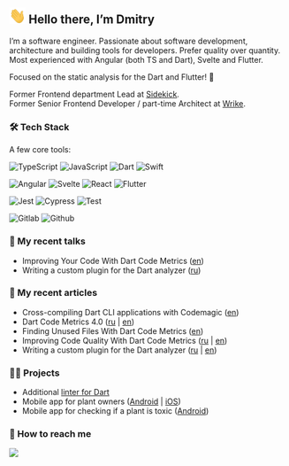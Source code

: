 ##  <img src="https://raw.githubusercontent.com/ABSphreak/ABSphreak/master/gifs/Hi.gif" width="30">  Hello there, I’m Dmitry

I’m a software engineer. Passionate about software development, architecture and building tools for developers. Prefer quality over quantity. Most experienced with Angular (both TS and Dart), Svelte and Flutter.

Focused on the static analysis for the Dart and Flutter! 🎯

Former Frontend department Lead at [Sidekick](https://www.meetsidekick.com/). \
Former Senior Frontend Developer / part-time Architect at [Wrike](https://www.wrike.com/).

### 🛠 Tech Stack

A few core tools:

![TypeScript](https://img.shields.io/badge/-TypeScript-05122A?style=flat&logo=typescript) ![JavaScript](https://img.shields.io/badge/-JavaScript-05122A?style=flat&logo=javascript) ![Dart](https://img.shields.io/badge/-Dart-05122A?style=flat&logo=dart&logoColor=blue) ![Swift](https://img.shields.io/badge/-Swift-05122A?style=flat&logo=swift)

![Angular](https://img.shields.io/badge/-Angular-05122A?style=flat&logo=angular&logoColor=red) ![Svelte](https://img.shields.io/badge/-Svelte-05122A?style=flat&logo=svelte) ![React](https://img.shields.io/badge/-React-05122A?style=flat&logo=react) ![Flutter](https://img.shields.io/badge/-Flutter-05122A?style=flat&logo=flutter&logoColor=blue)

![Jest](https://img.shields.io/badge/-Jest-05122A?style=flat&logo=jest) ![Cypress](https://img.shields.io/badge/-Cypress-05122A?style=flat&logo=cypress)
![Test](https://img.shields.io/badge/-Test-05122A?style=flat&logo=dart)

![Gitlab](https://img.shields.io/badge/-Gitlab-05122A?style=flat&logo=gitlab) ![Github](https://img.shields.io/badge/-Github-05122A?style=flat&logo=github)

### 🎤 My recent talks

* Improving Your Code With Dart Code Metrics ([en](https://www.youtube.com/watch?v=k-3Y61qdq-4))
* Writing a custom plugin for the Dart analyzer ([ru](https://www.youtube.com/watch?v=I37R0BKeuHk))


### 📖 My recent articles

* Cross-compiling Dart CLI applications with Codemagic ([en](https://blog.codemagic.io/cross-compiling-dart-cli-applications-with-codemagic/))
* Dart Code Metrics 4.0 ([ru](https://habr.com/ru/company/wrike/blog/573140/) | [en](https://medium.com/wriketechclub/dart-code-metrics-4-0-commands-monorepo-support-and-new-rules-e7f381692eb5))
* Finding Unused Files With Dart Code Metrics ([en](https://medium.com/wriketechclub/finding-unused-files-with-dart-code-metrics-b9aba48ad7ca))
* Improving Code Quality With Dart Code Metrics ([ru](https://habr.com/ru/company/wrike/blog/552012/) | [en](https://medium.com/wriketechclub/improving-code-quality-with-dart-code-metrics-430a5e3e316d))
* Writing a custom plugin for the Dart analyzer ([ru](https://habr.com/ru/company/wrike/blog/541672/) | [en](https://medium.com/wriketechclub/creating-a-custom-plugin-for-dart-analyzer-48b76d81a239))

### 👨‍💻 Projects

- Additional [linter for Dart](https://github.com/wrike/dart-code-metrics)
- Mobile app for plant owners ([Android](https://play.google.com/store/apps/details?id=com.seqapps.lovely) | [iOS](https://apps.apple.com/app/id1545748152))
- Mobile app for checking if a plant is toxic ([Android](https://play.google.com/store/apps/details?id=com.seqapps.toxicplants))

### 📮 How to reach me

<a href="https://twitter.com/_incendial"><img src="https://img.shields.io/badge/-%40__incendial-1CA2F1?style=flat&logo=twitter&logoColor=white"/></a>
